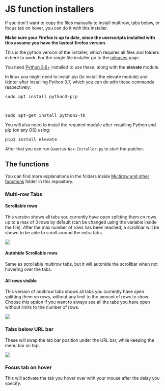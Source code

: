 <h1>JS function installers</h1>
<p>If you don't want to copy the files manually to install multirow, tabs below, or focus tab on hover, you can do it with this installer.</p>
<b>Make sure your Firefox is up to date, since the userscripts installed with this assume you have the lastest firefox version.</b>
<p>This is the python version of the installer, which requires all files and folders in here to work. For the single file installer go to the <a href="https://github.com/Izheil/Quantum-Nox-Firefox-Dark-Full-Theme/releases">releases</a> page.</p>
<p>You need <a href="https://www.python.org/downloads/release/python-375/">Python 3.6+</a> installed to use these, along with the <b>elevate</b> module.</p>

<p>In linux you might need to install pip (to install the elevate module) and tkinter after installing Python 3.7, which you can do with these commands respectively:</p>

<pre>sudo apt install python3-pip</pre><br>
<pre>sudo apt-get install python3-tk</pre>

<p>You will also need to install the required module after installing Python and pip (on any OS) using:</p>

<pre>pip3 install elevate</pre>

<p>After that you can run <code>Quantum-Nox-Installer.py</code> to start the patcher.</p>

<h2>The functions</h2>
<p>You can find more explanations in the folders inside <a href="https://github.com/Izheil/Quantum-Nox-Firefox-Dark-Full-Theme/tree/master/Multirow%20and%20other%20functions">Multirow and other functions</a> folder in this repository.</p>

<h3>Multi-row Tabs</h3>

<h4>Scrollable rows</h4>
<p>This version shows all tabs you currently have open splitting them on rows up to a max of 3 rows by default (can be changed using the variable inside the file). After the max number of rows has been reached, a scrollbar will be shown to be able to scroll around the extra tabs.</p>
<img src="https://i.imgur.com/qqQn4Ky.png">

<h4>Autohide Scrollable rows</h4>
<p>Same as scrollable multirow tabs, but it will autohide the scrollbar when not hovering over the tabs.</p>

<h4>All rows visible</h4>
<p>This version of multirow tabs shows all tabs you currently have open splitting them on rows, without any limit to the amount of rows to show. Choose this option if you want to always see all the tabs you have open without limits to the number of rows.</p>
<img src="https://i.imgur.com/GWSgqD9.png">

<h3>Tabs below URL bar</h3>
<p>These will swap the tab bar position under the URL bar, while keeping the menu bar on top.</p>
<img src="https://i.imgur.com/5vbG6mh.png">

<h3>Focus tab on hover</h3>
<p>This will activate the tab you hover over with your mouse after the delay you specify.</p>